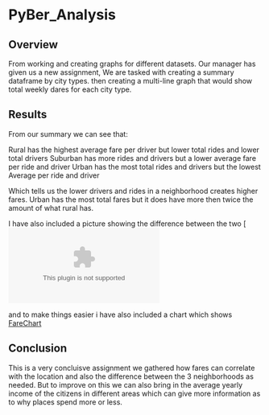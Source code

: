 # PyBer_Analysis

## Overview

From working and creating graphs for different datasets. Our manager has given us a new assignment, We are tasked with creating a summary dataframe by city types. then creating a multi-line graph that would show total weekly dares for each city type. 


## Results


From our summary we can see that:

Rural has the highest average fare per driver but lower total rides and lower total drivers
Suburban has more rides and drivers but a lower average fare per ride and driver
Urban has the most total rides and drivers but the lowest Average per ride and driver

Which tells us the lower drivers and rides in a neighborhood creates higher fares.
Urban has the most total fares but it does have more then twice the amount of what rural has.

I have also included a picture showing the difference between the two
[![Summary](/master/Resources/PyBer_ride_data.csv)

and to make things easier i have also included a chart which shows 
[FareChart](https://github.com/mhossain615/PyBer_Analysis/blob/master/Fare_summary.png)


## Conclusion

This is a very concluisve assignment we gathered how fares can correlate with the location and also the difference between the 3 neighborhoods as needed. But to improve on this we can also bring in the average yearly income of the citizens in different areas which can give more information as to why places spend more or less.

